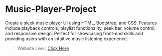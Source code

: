 # Music-Player-Project

Create a sleek music player UI using HTML, Bootstrap, and CSS. Features include playback controls, playlist functionality, seek bar, volume control, and responsive design. Perfect for showcasing front-end skills and providing users with an intuitive music listening experience.

> Website Live :  [Click Here]()



